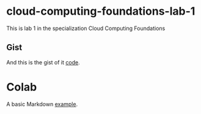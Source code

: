 # cloud-computing-foundations-lab-1
This is lab 1 in the specialization Cloud Computing Foundations

## Gist

And this is the gist of it [code](https://gist.github.com/Collst/759f46b30bdf66b9355ce88273d47473).

# Colab

A basic Markdown [example](https://github.com/Collst/cloud-computing-foundations-lab-1/blob/main/Practice_Markdown.ipynb).

